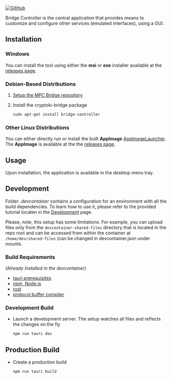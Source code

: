 [![GitHub](https://img.shields.io/badge/github-%23121011.svg?style=for-the-badge&logo=github&logoColor=white)](https://github.com/KristianMika/bridge-controller)

Bridge Controller is the central application that provides means to customize and configure other services (emulated interfaces), using a GUI.

## Installation

### Windows

You can install the tool using either the **msi** or **exe** installer available at the [releases page](https://github.com/KristianMika/bridge-controller/releases).

### Debian-Based Distributions

1. [Setup the MPC Bridge repository](Debian-Repository.md)
2. Install the cryptoki-bridge package

    ```bash
    sudo apt-get install bridge-controller
    ```

### Other Linux Distributions

You can either directly run or install the built **AppImage** [AppImageLauncher](https://github.com/TheAssassin/AppImageLauncher). The **AppImage** is available at the the [releases page](https://github.com/KristianMika/bridge-controller/releases).

## Usage

Upon installation, the application is available in the desktop menu tray.

## Development

Folder _.devcontainer_ contains a configuration for an environment with all the build dependencies. To learn how to use it, please refer to the provided tutorial locaten in the [Development](development.md) page.

Please, note, this setup has some limitations. For example, you can upload files only from the `devcontainer-shared-files` directory that is located in the repo root and can be accessed from within the container at `/home/dev/shared-files` (can be changed in devcontainer.json under mounts.

### Build Requirements

_(Already installed in the devcontainer)_

- [tauri prerequisites](https://tauri.app/v1/guides/getting-started/prerequisites/)
- [npm, Node.js](https://docs.npmjs.com/downloading-and-installing-node-js-and-npm)
- [rust](https://www.rust-lang.org/tools/install)
- [protocol buffer compiler](https://grpc.io/docs/protoc-installation/)

### Development Build

- Launch a development server. The setup watches all files and reflects the changes on the fly

    ```bash
    npm run tauri dev
    ```

## Production Build

- Create a production build

    ```bash
    npm run tauri build
    ```
